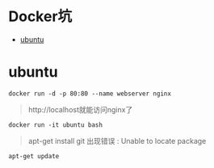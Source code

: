 # Docker坑

* [ubuntu](#ubuntu)

# ubuntu
```
docker run -d -p 80:80 --name webserver nginx
```
> http://localhost就能访问nginx了
```
docker run -it ubuntu bash
```
> apt-get install git 出现错误 : Unable to locate package
```
apt-get update
```
